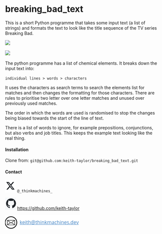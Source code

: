 # breaking_bad_text

 This is a short Python programme that takes some input text (a list of strings) and formats the text to look like the title sequence of the TV series Breaking Bad.

![](/home/keith/code/breaking_bad_text/img/download.png) 

![](/home/keith/code/breaking_bad_text/img/output.png) 

The python programme has a list of chemical elements. It breaks down the input text into:

`individual lines > words > characters`

It uses the characters as search terms to search the  elements list for matches and then changes the formatting for those characters. There are rules to prioritise two letter over one letter matches and unused over previously used matches. 

The order in which the words are used is randomised to stop the changes being biased towards the start of the line of text.

There is a list of words to ignore, for example prepositions, conjunctions, but also verbs and job titles. This keeps the example text looking like the real thing. 

#### Installation

Clone from: `git@github.com:keith-taylor/breaking_bad_text.git`

#### Contact

![twitter](img/twitter.png) `@_thinkmachines_`

![github](img/github.png) https://github.com/keith-taylor 

![](img/email.png) 

 

